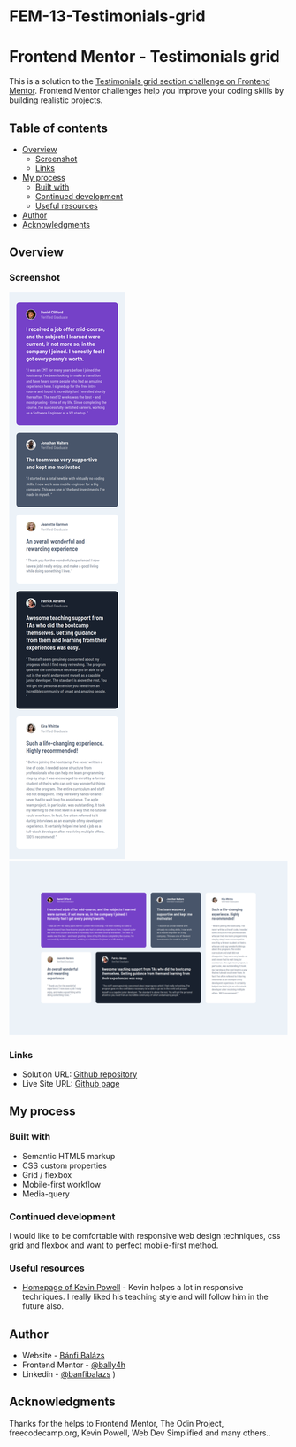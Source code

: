 # FEM-13-Testimonials-grid
# Frontend Mentor - Testimonials grid

This is a solution to the [Testimonials grid section challenge on Frontend Mentor](https://www.frontendmentor.io/challenges/testimonials-grid-section-Nnw6J7Un7/hub). Frontend Mentor challenges help you improve your coding skills by building realistic projects. 

## Table of contents

- [Overview](#overview)
  - [Screenshot](#screenshot)
  - [Links](#links)
- [My process](#my-process)
  - [Built with](#built-with)
  - [Continued development](#continued-development)
  - [Useful resources](#useful-resources)
- [Author](#author)
- [Acknowledgments](#acknowledgments)


## Overview

### Screenshot

![Mobile screenshot](./images/mobile.png)
![Desktop screenshot](./images/desktop.png)


### Links

- Solution URL: [Github repository](https://github.com/BalazsBanfi/FEM-13-Testimonials-grid)
- Live Site URL: [Github page](https://balazsbanfi.github.io/FEM-13-Testimonials-grid)

## My process

### Built with

- Semantic HTML5 markup
- CSS custom properties
- Grid / flexbox
- Mobile-first workflow
- Media-query


### Continued development

I would like to be comfortable with responsive web design techniques, css grid and flexbox and want to perfect mobile-first method.


### Useful resources

- [Homepage of Kevin Powell](https://www.kevinpowell.co/) - Kevin helpes a lot in responsive techniques. I really liked his teaching style and will follow him in the future also.


## Author

- Website - [Bánfi Balázs](https://github.com/BalazsBanfi)
- Frontend Mentor - [@bally4h](https://www.frontendmentor.io/profile/bally4h)
- Linkedin - [@banfibalazs](https://www.linkedin.com/in/banfibalazs/)
)

## Acknowledgments

Thanks for the helps to Frontend Mentor, The Odin Project, freecodecamp.org, Kevin Powell, Web Dev Simplified and many others..